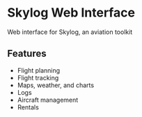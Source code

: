 # Skylog Web Interface

Web interface for Skylog, an aviation toolkit

## Features

- Flight planning
- Flight tracking
- Maps, weather, and charts
- Logs
- Aircraft management
- Rentals


